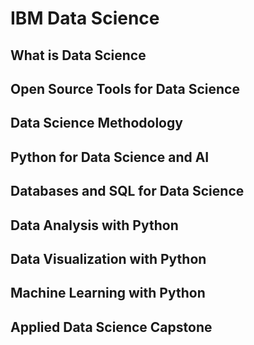 # IBM Data Science

## What is Data Science

## Open Source Tools for Data Science

## Data Science Methodology

## Python for Data Science and AI

## Databases and SQL for Data Science

## Data Analysis with Python

## Data Visualization with Python

## Machine Learning with Python

## Applied Data Science Capstone
